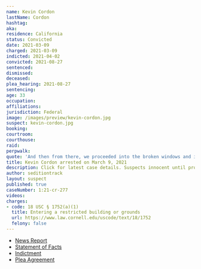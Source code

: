 ```yaml
---
name: Kevin Cordon
lastName: Cordon
hashtag:
aka:
residence: California
status: Convicted
date: 2021-03-09
charged: 2021-03-09
indicted: 2021-04-02
convicted: 2021-08-27
sentenced:
dismissed:
deceased:
plea_hearing: 2021-08-27
sentencing:
age: 33
occupation:
affiliations:
jurisdiction: Federal
image: /images/preview/kevin-cordon.jpg
suspect: kevin-cordon.jpg
booking:
courtroom:
courthouse:
raid:
perpwalk:
quote: 'And then from there, we proceeded into the broken windows and into the Capitol building. We were walking around the hallways, and the Trump supporters were all going nuts.'
title: Kevin Cordon arrested on March 9, 2021
description: Click for latest case details. Suspects innocent until proven guilty.
author: seditiontrack
layout: suspect
published: true
caseNumber: 1:21-cr-277
videos:
charges:
- code: 18 USC § 1752(a)(1)
  title: Entering a restricted building or grounds
  url: https://www.law.cornell.edu/uscode/text/18/1752
  felony: false
---
```

- [News Report](https://news.yahoo.com/2-brothers-arrested-capitol-insurrection-200102712.html)
- [Statement of Facts](https://www.justice.gov/usao-dc/case-multi-defendant/file/1428566/download)
- [Indictment](https://www.justice.gov/usao-dc/case-multi-defendant/file/1384341/download)
- [Plea Agreement](https://www.justice.gov/usao-dc/case-multi-defendant/file/1428561/download)

